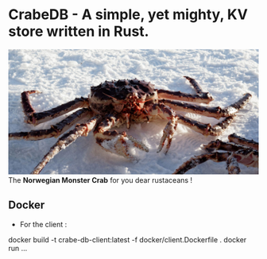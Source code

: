 # CrabeDB - A simple, yet mighty, KV store written in Rust.

![Crab](doc/crab.jpeg)
The **Norwegian Monster Crab** for you dear rustaceans !

## Docker

* For the client :

docker build -t crabe-db-client:latest -f docker/client.Dockerfile .
docker run ...